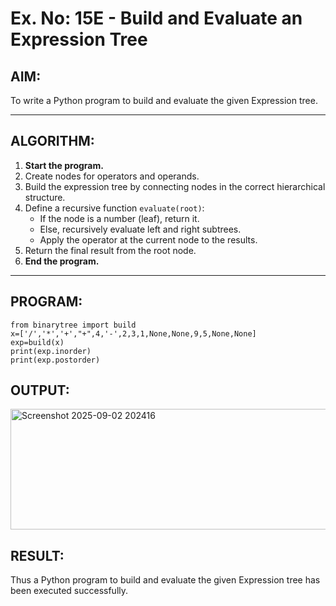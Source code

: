 # Ex. No: 15E - Build and Evaluate an Expression Tree

## AIM:
To write a Python program to build and evaluate the given Expression tree.

---

## ALGORITHM:

1. **Start the program.**
2. Create nodes for operators and operands.
3. Build the expression tree by connecting nodes in the correct hierarchical structure.
4. Define a recursive function `evaluate(root)`:
   - If the node is a number (leaf), return it.
   - Else, recursively evaluate left and right subtrees.
   - Apply the operator at the current node to the results.
5. Return the final result from the root node.
6. **End the program.**

---

## PROGRAM:

```
from binarytree import build
x=['/','*','+',"+",4,'-',2,3,1,None,None,9,5,None,None]
exp=build(x)
print(exp.inorder)
print(exp.postorder)
```

## OUTPUT:
<img width="1179" height="193" alt="Screenshot 2025-09-02 202416" src="https://github.com/user-attachments/assets/113d9e2f-16c8-4d1a-b2e1-19cd2a088561" />


## RESULT:
Thus a Python program to build and evaluate the given Expression tree has been executed successfully.

